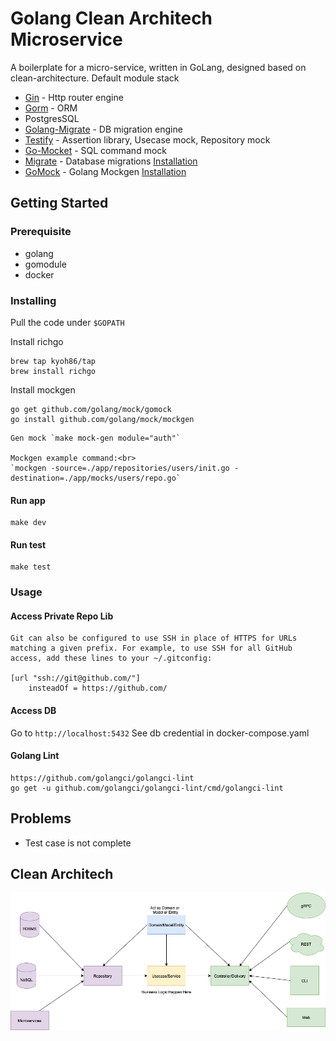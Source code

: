 # Golang Clean Architech Microservice

A boilerplate for a micro-service, written in GoLang, designed based on clean-architecture.
Default module stack
- [Gin](https://github.com/gin-gonic/gin) - Http router engine
- [Gorm](http://gorm.io/) - ORM
- PostgresSQL
- [Golang-Migrate](https://github.com/golang-migrate/migrate) - DB migration engine
- [Testify](https://github.com/stretchr/testify) - Assertion library, Usecase mock, Repository mock 
- [Go-Mocket](https://github.com/Selvatico/go-mocket) - SQL command mock
- [Migrate](https://github.com/golang-migrate/migrate) - Database migrations [Installation](https://github.com/golang-migrate/migrate/tree/master/cli)
- [GoMock](https://github.com/golang/mock) - Golang Mockgen [Installation](https://github.com/golang/mock)
 
## Getting Started

### Prerequisite
- golang
- gomodule
- docker

### Installing

Pull the code under `$GOPATH`

Install richgo
```
brew tap kyoh86/tap
brew install richgo
```

Install mockgen
```
go get github.com/golang/mock/gomock
go install github.com/golang/mock/mockgen
```

```
Gen mock `make mock-gen module="auth"`

Mockgen example command:<br>
`mockgen -source=./app/repositories/users/init.go -destination=./app/mocks/users/repo.go`
```

#### Run app
```
make dev
```

#### Run test
```
make test
```

### Usage

#### Access Private Repo Lib
```
Git can also be configured to use SSH in place of HTTPS for URLs matching a given prefix. For example, to use SSH for all GitHub access, add these lines to your ~/.gitconfig:

[url "ssh://git@github.com/"]
	insteadOf = https://github.com/
```

#### Access DB
Go to `http://localhost:5432`
See db credential in docker-compose.yaml

#### Golang Lint
```
https://github.com/golangci/golangci-lint
go get -u github.com/golangci/golangci-lint/cmd/golangci-lint
```

## Problems
- Test case is not complete


## Clean Architech
![clean architech](https://raw.githubusercontent.com/athiwatp/assetica/master/clean-arch.png)